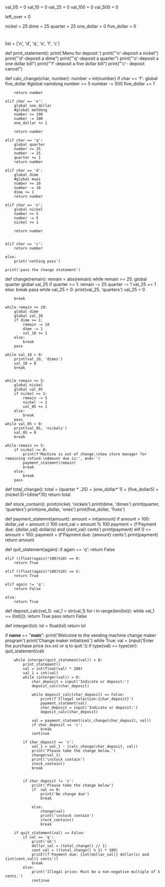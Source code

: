 val_05 = 0
val_10 = 0
val_25 = 0
val_100 = 0
val_500 = 0

left_over = 0

nickel = 25
dime = 25
quarter = 25
one_dollar = 0
five_dollar = 0


#
list = ['n', 'd', 'q', 'o', 'f', 'c']

def print_statement():
    print('Menu for deposit:')
    print("'n'-deposit a nickel")
    print("'d'-deposit a dime")
    print("'q'-deposit a quarter")
    print("'o'-deposit a one dollar bill")
    print("'f'-deposit a five dollar bill")
    print("'c'- deposit cancel")

def calc_change(char, number):
    number = int(number)
    if char == 'f':
        global five_dollar
        #global namdong
        number >= 5
        number -= 500
        five_dollar += 1

        return number

    elif char == 'o':
        global one_dollar
        #global motdong
        number >= 100
        number -= 100
        one_dollar += 1

        return number

    elif char == 'q':
        global quarter
        number >= 25
        number -= 25
        quarter += 1
        return number

    elif char == 'd':
        global dime
        #global muoi
        number >= 10
        number -= 10
        dime += 1
        return number

    elif char == 'n':
        global nickel
        number >= 5
        number -= 5
        nickel += 1

        return number


    elif char == 'c':
        return number

    else:
        print('nothing pass')

    print('pass the change statement')

def change(remain):
    remain = abs(remain)
    while remain >= 25:
        global quarter
        global val_25
        if quarter >= 1:
            remain -= 25
            quarter -= 1
            val_25 += 1
        else:
            break
        pass
    while val_25 > 0:
        print(val_25, 'quarters')
        val_25 = 0

        break

    while remain >= 10:
        global dime
        global val_10
        if dime >= 1:
            remain -= 10
            dime -= 1
            val_10 += 1
        else:
            break
        pass

    while val_10 > 0:
        print(val_10, 'dimes')
        val_10 = 0
        break


    while remain >= 5:
        global nickel
        global val_05
        if nickel >= 1:
            remain -= 5
            nickel -= 1
            val_05 += 1
        else:
            break
        pass
    while val_05 > 0:
        print(val_05, 'nickels')
        val_05 = 0
        break

    while remain >= 5:
        if nickel <= 0:
            print(f'Machine is out of change.\nSee store manager for remaining refund.\nAmount due is:', end='')
            payment_statemnt(remain)
            break
        else:
            break
        pass


def total_change():
    total = (quarter * .25) + (one_dollar* 1) + (five_dollar*5) +(nickel*.5)+(dime*.10)
    return total

def stock_contain():
    print(nickel, 'nickels')
    print(dime, 'dimes')
    print(quarter, 'quarters')
    print(one_dollar, 'ones')
    print(five_dollar, 'fives')

def payment_statemnt(amount):
    amount = int(amount)
    if amount > 100:
        dollar_val = amount // 100
        cent_val = amount % 100
        payment = (f'Payment due: {dollar_val} dollar(s) and {cent_val} cents')
        print(payment)
    elif 0 <= amount < 100:
        payment = (f'Payment due: {amount} cents')
        print(payment)
    return amount

def quit_statement(again):
    if again == 'q':
        return False

    elif ((float(again)*100)%10) == 0:
        return True

    elif ((float(again)*100)%10) == 5:
        return True

    elif again != 'q':
        return False

    else:
        return True



def deposit_calc(val_1):
    val_1 = str(val_1)
    for i in range(len(list)):
        while val_1 == (list[i]):
            return True
        pass
    return False

def interger(lol):
    lol = float(lol)
    return lol


if __name__ == "__main__":
    print('Welcome to the vending machine change maker program')
    print('Change maker initialized.')
    while True:
        val = (input('Enter the purchase price (xx.xx) or q to quit:'))
        if type(val) == type(str):
            quit_statement(val)


        while interger(quit_statement(val)) > 0:
            print_statement()
            val = int(float(val) * 100)
            val_1 = int(val)
            while (interger(val)) > 0:
                char_deposit = input('Indicate ur deposit:')
                deposit_calc(char_deposit)

                while deposit_calc(char_deposit) == False:
                    print(f'Illegal selection:{char_deposit}')
                    payment_statemnt(val)
                    char_deposit = input('Indicate ur deposit:')
                    deposit_calc(char_deposit)

                val = payment_statemnt(calc_change(char_deposit, val))
                if char_deposit == 'c':
                    break
                continue

            if char_deposit == 'c':
                val_1 = val_1 - (calc_change(char_deposit, val))
                print('Please take the change below.')
                change(val_1)
                print('\nstock contain')
                stock_contain()
                break


            if char_deposit != 'c':
                print('Please take the change below')
                if  val == 0:
                    print('No change due')
                    break

                else:
                    change(val)
                    print('\nstock contain')
                    stock_contain()
                    break

        if quit_statement(val) == False:
            if val == 'q':
                print('ok')
                dollar_val = (total_change() // 1)
                cent_val = ((total_change() % 1) * 100)
                print((f'Payment due: {int(dollar_val)} dollar(s) and {int(cent_val)} cents'))
                break
            else:
                print('Illegal price: Must be a non-negative multiple of 5 cents.')
                continue

